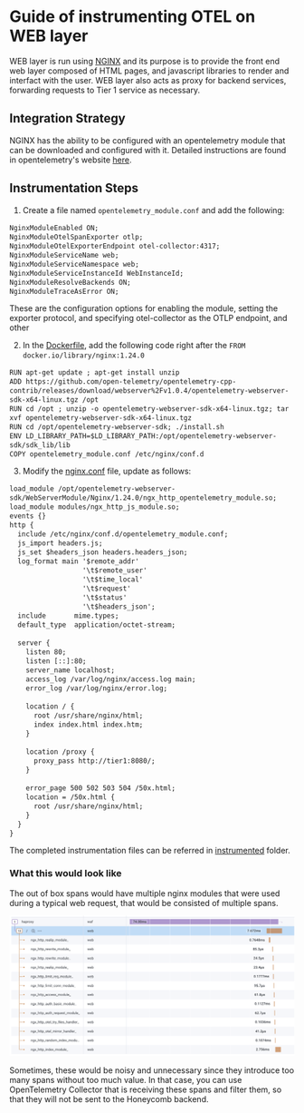 # Guide of instrumenting OTEL on WEB layer

WEB layer is run using [NGINX](https://nginx.org/en/) and its purpose is to provide the front end web layer composed of HTML pages, and javascript libraries to render and interfact with the user. WEB layer also acts as proxy for backend services, forwarding requests to Tier 1 service as necessary.

## Integration Strategy

NGINX has the ability to be configured with an opentelemetry module that can be downloaded and configured with it. Detailed instructions are found in opentelemetry's website [here](https://opentelemetry.io/blog/2022/instrument-nginx/).

## Instrumentation Steps

1. Create a file named `opentelemetry_module.conf` and add the following:

```
NginxModuleEnabled ON;
NginxModuleOtelSpanExporter otlp;
NginxModuleOtelExporterEndpoint otel-collector:4317;
NginxModuleServiceName web;
NginxModuleServiceNamespace web;
NginxModuleServiceInstanceId WebInstanceId;
NginxModuleResolveBackends ON;
NginxModuleTraceAsError ON;
```
These are the configuration options for enabling the module, setting the exporter protocol, and specifying otel-collector as the OTLP endpoint, and other 

2. In the [Dockerfile](Dockerfile), add the following code right after the `FROM docker.io/library/nginx:1.24.0`

```
RUN apt-get update ; apt-get install unzip
ADD https://github.com/open-telemetry/opentelemetry-cpp-contrib/releases/download/webserver%2Fv1.0.4/opentelemetry-webserver-sdk-x64-linux.tgz /opt
RUN cd /opt ; unzip -o opentelemetry-webserver-sdk-x64-linux.tgz; tar xvf opentelemetry-webserver-sdk-x64-linux.tgz
RUN cd /opt/opentelemetry-webserver-sdk; ./install.sh
ENV LD_LIBRARY_PATH=$LD_LIBRARY_PATH:/opt/opentelemetry-webserver-sdk/sdk_lib/lib
COPY opentelemetry_module.conf /etc/nginx/conf.d
```
3. Modify the [nginx.conf](nginx.conf) file, update as follows:

```
load_module /opt/opentelemetry-webserver-sdk/WebServerModule/Nginx/1.24.0/ngx_http_opentelemetry_module.so;
load_module modules/ngx_http_js_module.so;
events {}
http {
  include /etc/nginx/conf.d/opentelemetry_module.conf;
  js_import headers.js;
  js_set $headers_json headers.headers_json;
  log_format main '$remote_addr'
                  '\t$remote_user'
                  '\t$time_local'
                  '\t$request'
                  '\t$status'
                  '\t$headers_json';
  include       mime.types;
  default_type  application/octet-stream;

  server {
    listen 80;
    listen [::]:80;
    server_name localhost;
    access_log /var/log/nginx/access.log main;
    error_log /var/log/nginx/error.log;

    location / {
      root /usr/share/nginx/html;
      index index.html index.htm;
    }

    location /proxy {
      proxy_pass http://tier1:8080/;
    }

    error_page 500 502 503 504 /50x.html;
    location = /50x.html {
      root /usr/share/nginx/html;
    }
  }
}
```

The completed instrumentation files can be referred in [instrumented](./instrumented) folder.

### What this would look like

The out of box spans would have multiple nginx modules that were used during a typical web request, that would be consisted of multiple spans.

![screenshot](web-trace-screenshot.png "screenshot")

Sometimes, these would be noisy and unnecessary since they introduce too many spans without too much value. In that case, you can use OpenTelemetry Collector that is receiving these spans and filter them, so that they will not be sent to the Honeycomb backend.

